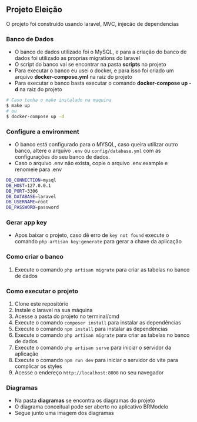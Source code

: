 ## Projeto Eleição

O projeto foi construido usando laravel, MVC, injecão de dependencias

### Banco de Dados

- O banco de dados utilizado foi o MySQL, e para a criação do banco de dados foi utilizado as proprias migrations do laravel
- O script do banco vai se encontrar na pasta **scripts** no projeto
- Para executar o banco eu usei o docker, e para isso foi criado um arquivo **docker-compose.yml** na raiz do projeto
- Para executar o banco basta executar o comando **docker-compose up -d** na raiz do projeto

```bash
# Caso tenha o make instalado na maquina
$ make up
# ou
$ docker-compose up -d
```

### Configure a environment

- O banco está configurado para o MYSQL, caso queira utilizar outro banco, altere o arquivo `.env` ou `config/database.yml` com as configurações do seu banco de dados.
- Caso o arquivo .env não exista, copie o arquivo .env.example e renomeie para .env

```bash
DB_CONNECTION=mysql
DB_HOST=127.0.0.1
DB_PORT=3306
DB_DATABASE=laravel
DB_USERNAME=root
DB_PASSWORD=password
```

### Gerar app key

- Apos baixar o projeto, caso dê erro de `key not found` execute o comando `php artisan key:generate` para gerar a chave da aplicação

### Como criar o banco

1. Execute o comando `php artisan migrate` para criar as tabelas no banco de dados

### Como executar o projeto

1. Clone este repositório
2. Instale o laravel na sua máquina
3. Acesse a pasta do projeto no terminal/cmd
4. Execute o comando `composer install` para instalar as dependências
5. Execute o comando `npm install` para instalar as dependências
6. Execute o comando `php artisan migrate` para criar as tabelas no banco de dados
7. Execute o comando `php artisan serve` para iniciar o servidor da aplicação
8. Execute o comando `npm run dev` para iniciar o servidor do vite para complicar os styles
9. Acesse o endereço `http://localhost:8000` no seu navegador

### Diagramas

- Na pasta **diagramas** se encontra os diagramas do projeto
- O diagrama conceitual pode ser aberto no aplicativo BRModelo
- Segue junto uma imagem dos diagramas
